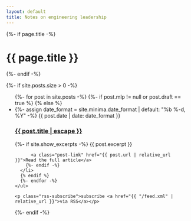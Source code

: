 ```yaml
---
layout: default
title: Notes on engineering leadership
---
```

<div class="home">
  {%- if page.title -%}
    <h1 class="page-heading">{{ page.title }}</h1>
  {%- endif -%}

  {%- if site.posts.size > 0 -%}
    <ul class="post-list">
      {%- for post in site.posts -%}
      {%- if post.mlp != null or post.draft == true %}
      {% else %}
      <li>
        {%- assign date_format = site.minima.date_format | default: "%b %-d, %Y" -%}
        <span class="post-meta">{{ post.date | date: date_format }}</span>
        <h3>
          <a class="post-link" href="{{ post.url | relative_url }}">
            {{ post.title | escape }}
          </a>
        </h3>
        {%- if site.show_excerpts -%}
          {{ post.excerpt }}

          <a class="post-link" href="{{ post.url | relative_url }}">Read the full article</a>
        {%- endif -%}
      </li>
      {% endif %}
      {%- endfor -%}
    </ul>

    <p class="rss-subscribe">subscribe <a href="{{ "/feed.xml" | relative_url }}">via RSS</a></p>
  {%- endif -%}

</div>
